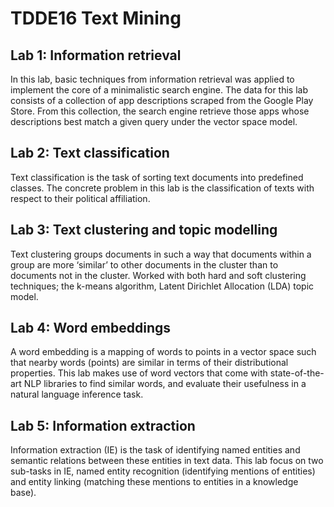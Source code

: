 # TDDE16 Text Mining

## Lab 1: Information retrieval
In this lab, basic techniques from information retrieval was applied to implement the core of a minimalistic search engine. The data for this lab consists of a collection of app descriptions scraped from the Google Play Store. From this collection, the search engine retrieve those apps whose descriptions best match a given query under the vector space model.

## Lab 2: Text classification
Text classification is the task of sorting text documents into predefined classes. The concrete problem in this lab is the classification of texts with respect to their political affiliation. 

## Lab 3: Text clustering and topic modelling
Text clustering groups documents in such a way that documents within a group are more ‘similar’ to other documents in the cluster than to documents not in the cluster. Worked with both hard and soft clustering techniques; the k-means algorithm, Latent Dirichlet Allocation (LDA) topic model.

## Lab 4: Word embeddings
A word embedding is a mapping of words to points in a vector space such that nearby words (points) are similar in terms of their distributional properties. This lab makes use of word vectors that come with state-of-the-art NLP libraries to find similar words, and evaluate their usefulness in a natural language inference task.

## Lab 5: Information extraction
Information extraction (IE) is the task of identifying named entities and semantic relations between these entities in text data. This lab focus on two sub-tasks in IE, named entity recognition (identifying mentions of entities) and entity linking (matching these mentions to entities in a knowledge base).



